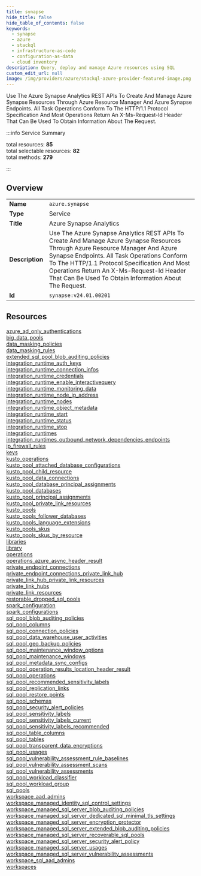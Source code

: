 ```yaml
---
title: synapse
hide_title: false
hide_table_of_contents: false
keywords:
  - synapse
  - azure
  - stackql
  - infrastructure-as-code
  - configuration-as-data
  - cloud inventory
description: Query, deploy and manage Azure resources using SQL
custom_edit_url: null
image: /img/providers/azure/stackql-azure-provider-featured-image.png
---
```

Use The Azure Synapse Analytics REST APIs To Create And Manage Azure Synapse Resources Through Azure Resource Manager And Azure Synapse Endpoints. All Task Operations Conform To The HTTP/1.1 Protocol Specification And Most Operations Return An X-Ms-Request-Id Header That Can Be Used To Obtain Information About The Request.  
    
:::info Service Summary

<div class="row">
<div class="providerDocColumn">
<span>total resources:&nbsp;<b>85</b></span><br />
<span>total selectable resources:&nbsp;<b>82</b></span><br />
<span>total methods:&nbsp;<b>279</b></span><br />
</div>
</div>

:::

## Overview
<table><tbody>
<tr><td><b>Name</b></td><td><code>azure.synapse</code></td></tr>
<tr><td><b>Type</b></td><td>Service</td></tr>
<tr><td><b>Title</b></td><td>Azure Synapse Analytics</td></tr>
<tr><td><b>Description</b></td><td>Use The Azure Synapse Analytics REST APIs To Create And Manage Azure Synapse Resources Through Azure Resource Manager And Azure Synapse Endpoints. All Task Operations Conform To The HTTP/1.1 Protocol Specification And Most Operations Return An X-Ms-Request-Id Header That Can Be Used To Obtain Information About The Request.</td></tr>
<tr><td><b>Id</b></td><td><code>synapse:v24.01.00201</code></td></tr>
</tbody></table>

## Resources
<div class="row">
<div class="providerDocColumn">
<a href="/providers/azure/synapse/azure_ad_only_authentications/">azure_ad_only_authentications</a><br />
<a href="/providers/azure/synapse/big_data_pools/">big_data_pools</a><br />
<a href="/providers/azure/synapse/data_masking_policies/">data_masking_policies</a><br />
<a href="/providers/azure/synapse/data_masking_rules/">data_masking_rules</a><br />
<a href="/providers/azure/synapse/extended_sql_pool_blob_auditing_policies/">extended_sql_pool_blob_auditing_policies</a><br />
<a href="/providers/azure/synapse/integration_runtime_auth_keys/">integration_runtime_auth_keys</a><br />
<a href="/providers/azure/synapse/integration_runtime_connection_infos/">integration_runtime_connection_infos</a><br />
<a href="/providers/azure/synapse/integration_runtime_credentials/">integration_runtime_credentials</a><br />
<a href="/providers/azure/synapse/integration_runtime_enable_interactivequery/">integration_runtime_enable_interactivequery</a><br />
<a href="/providers/azure/synapse/integration_runtime_monitoring_data/">integration_runtime_monitoring_data</a><br />
<a href="/providers/azure/synapse/integration_runtime_node_ip_address/">integration_runtime_node_ip_address</a><br />
<a href="/providers/azure/synapse/integration_runtime_nodes/">integration_runtime_nodes</a><br />
<a href="/providers/azure/synapse/integration_runtime_object_metadata/">integration_runtime_object_metadata</a><br />
<a href="/providers/azure/synapse/integration_runtime_start/">integration_runtime_start</a><br />
<a href="/providers/azure/synapse/integration_runtime_status/">integration_runtime_status</a><br />
<a href="/providers/azure/synapse/integration_runtime_stop/">integration_runtime_stop</a><br />
<a href="/providers/azure/synapse/integration_runtimes/">integration_runtimes</a><br />
<a href="/providers/azure/synapse/integration_runtimes_outbound_network_dependencies_endpoints/">integration_runtimes_outbound_network_dependencies_endpoints</a><br />
<a href="/providers/azure/synapse/ip_firewall_rules/">ip_firewall_rules</a><br />
<a href="/providers/azure/synapse/keys/">keys</a><br />
<a href="/providers/azure/synapse/kusto_operations/">kusto_operations</a><br />
<a href="/providers/azure/synapse/kusto_pool_attached_database_configurations/">kusto_pool_attached_database_configurations</a><br />
<a href="/providers/azure/synapse/kusto_pool_child_resource/">kusto_pool_child_resource</a><br />
<a href="/providers/azure/synapse/kusto_pool_data_connections/">kusto_pool_data_connections</a><br />
<a href="/providers/azure/synapse/kusto_pool_database_principal_assignments/">kusto_pool_database_principal_assignments</a><br />
<a href="/providers/azure/synapse/kusto_pool_databases/">kusto_pool_databases</a><br />
<a href="/providers/azure/synapse/kusto_pool_principal_assignments/">kusto_pool_principal_assignments</a><br />
<a href="/providers/azure/synapse/kusto_pool_private_link_resources/">kusto_pool_private_link_resources</a><br />
<a href="/providers/azure/synapse/kusto_pools/">kusto_pools</a><br />
<a href="/providers/azure/synapse/kusto_pools_follower_databases/">kusto_pools_follower_databases</a><br />
<a href="/providers/azure/synapse/kusto_pools_language_extensions/">kusto_pools_language_extensions</a><br />
<a href="/providers/azure/synapse/kusto_pools_skus/">kusto_pools_skus</a><br />
<a href="/providers/azure/synapse/kusto_pools_skus_by_resource/">kusto_pools_skus_by_resource</a><br />
<a href="/providers/azure/synapse/libraries/">libraries</a><br />
<a href="/providers/azure/synapse/library/">library</a><br />
<a href="/providers/azure/synapse/operations/">operations</a><br />
<a href="/providers/azure/synapse/operations_azure_async_header_result/">operations_azure_async_header_result</a><br />
<a href="/providers/azure/synapse/private_endpoint_connections/">private_endpoint_connections</a><br />
<a href="/providers/azure/synapse/private_endpoint_connections_private_link_hub/">private_endpoint_connections_private_link_hub</a><br />
<a href="/providers/azure/synapse/private_link_hub_private_link_resources/">private_link_hub_private_link_resources</a><br />
<a href="/providers/azure/synapse/private_link_hubs/">private_link_hubs</a><br />
<a href="/providers/azure/synapse/private_link_resources/">private_link_resources</a><br />
<a href="/providers/azure/synapse/restorable_dropped_sql_pools/">restorable_dropped_sql_pools</a><br />
</div>
<div class="providerDocColumn">
<a href="/providers/azure/synapse/spark_configuration/">spark_configuration</a><br />
<a href="/providers/azure/synapse/spark_configurations/">spark_configurations</a><br />
<a href="/providers/azure/synapse/sql_pool_blob_auditing_policies/">sql_pool_blob_auditing_policies</a><br />
<a href="/providers/azure/synapse/sql_pool_columns/">sql_pool_columns</a><br />
<a href="/providers/azure/synapse/sql_pool_connection_policies/">sql_pool_connection_policies</a><br />
<a href="/providers/azure/synapse/sql_pool_data_warehouse_user_activities/">sql_pool_data_warehouse_user_activities</a><br />
<a href="/providers/azure/synapse/sql_pool_geo_backup_policies/">sql_pool_geo_backup_policies</a><br />
<a href="/providers/azure/synapse/sql_pool_maintenance_window_options/">sql_pool_maintenance_window_options</a><br />
<a href="/providers/azure/synapse/sql_pool_maintenance_windows/">sql_pool_maintenance_windows</a><br />
<a href="/providers/azure/synapse/sql_pool_metadata_sync_configs/">sql_pool_metadata_sync_configs</a><br />
<a href="/providers/azure/synapse/sql_pool_operation_results_location_header_result/">sql_pool_operation_results_location_header_result</a><br />
<a href="/providers/azure/synapse/sql_pool_operations/">sql_pool_operations</a><br />
<a href="/providers/azure/synapse/sql_pool_recommended_sensitivity_labels/">sql_pool_recommended_sensitivity_labels</a><br />
<a href="/providers/azure/synapse/sql_pool_replication_links/">sql_pool_replication_links</a><br />
<a href="/providers/azure/synapse/sql_pool_restore_points/">sql_pool_restore_points</a><br />
<a href="/providers/azure/synapse/sql_pool_schemas/">sql_pool_schemas</a><br />
<a href="/providers/azure/synapse/sql_pool_security_alert_policies/">sql_pool_security_alert_policies</a><br />
<a href="/providers/azure/synapse/sql_pool_sensitivity_labels/">sql_pool_sensitivity_labels</a><br />
<a href="/providers/azure/synapse/sql_pool_sensitivity_labels_current/">sql_pool_sensitivity_labels_current</a><br />
<a href="/providers/azure/synapse/sql_pool_sensitivity_labels_recommended/">sql_pool_sensitivity_labels_recommended</a><br />
<a href="/providers/azure/synapse/sql_pool_table_columns/">sql_pool_table_columns</a><br />
<a href="/providers/azure/synapse/sql_pool_tables/">sql_pool_tables</a><br />
<a href="/providers/azure/synapse/sql_pool_transparent_data_encryptions/">sql_pool_transparent_data_encryptions</a><br />
<a href="/providers/azure/synapse/sql_pool_usages/">sql_pool_usages</a><br />
<a href="/providers/azure/synapse/sql_pool_vulnerability_assessment_rule_baselines/">sql_pool_vulnerability_assessment_rule_baselines</a><br />
<a href="/providers/azure/synapse/sql_pool_vulnerability_assessment_scans/">sql_pool_vulnerability_assessment_scans</a><br />
<a href="/providers/azure/synapse/sql_pool_vulnerability_assessments/">sql_pool_vulnerability_assessments</a><br />
<a href="/providers/azure/synapse/sql_pool_workload_classifier/">sql_pool_workload_classifier</a><br />
<a href="/providers/azure/synapse/sql_pool_workload_group/">sql_pool_workload_group</a><br />
<a href="/providers/azure/synapse/sql_pools/">sql_pools</a><br />
<a href="/providers/azure/synapse/workspace_aad_admins/">workspace_aad_admins</a><br />
<a href="/providers/azure/synapse/workspace_managed_identity_sql_control_settings/">workspace_managed_identity_sql_control_settings</a><br />
<a href="/providers/azure/synapse/workspace_managed_sql_server_blob_auditing_policies/">workspace_managed_sql_server_blob_auditing_policies</a><br />
<a href="/providers/azure/synapse/workspace_managed_sql_server_dedicated_sql_minimal_tls_settings/">workspace_managed_sql_server_dedicated_sql_minimal_tls_settings</a><br />
<a href="/providers/azure/synapse/workspace_managed_sql_server_encryption_protector/">workspace_managed_sql_server_encryption_protector</a><br />
<a href="/providers/azure/synapse/workspace_managed_sql_server_extended_blob_auditing_policies/">workspace_managed_sql_server_extended_blob_auditing_policies</a><br />
<a href="/providers/azure/synapse/workspace_managed_sql_server_recoverable_sql_pools/">workspace_managed_sql_server_recoverable_sql_pools</a><br />
<a href="/providers/azure/synapse/workspace_managed_sql_server_security_alert_policy/">workspace_managed_sql_server_security_alert_policy</a><br />
<a href="/providers/azure/synapse/workspace_managed_sql_server_usages/">workspace_managed_sql_server_usages</a><br />
<a href="/providers/azure/synapse/workspace_managed_sql_server_vulnerability_assessments/">workspace_managed_sql_server_vulnerability_assessments</a><br />
<a href="/providers/azure/synapse/workspace_sql_aad_admins/">workspace_sql_aad_admins</a><br />
<a href="/providers/azure/synapse/workspaces/">workspaces</a><br />
</div>
</div>
